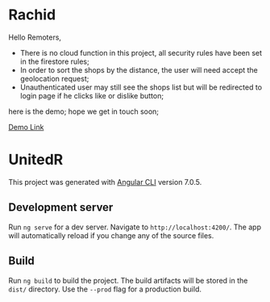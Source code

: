 # Rachid
Hello Remoters,

- There is no cloud function in this project, all security rules have been set in the firestore rules;
- In order to sort the shops by the distance, the user will need accept the geolocation request;
- Unauthenticated user may still see the shops list but will be redirected to login page if he clicks like or dislike button;

here is the demo; hope we get in touch soon;

[Demo Link](https://rachidur-7e19a.web.app/)

# UnitedR
This project was generated with [Angular CLI](https://github.com/angular/angular-cli) version 7.0.5.

## Development server

Run `ng serve` for a dev server. Navigate to `http://localhost:4200/`. The app will automatically reload if you change any of the source files.

## Build

Run `ng build` to build the project. The build artifacts will be stored in the `dist/` directory. Use the `--prod` flag for a production build.

